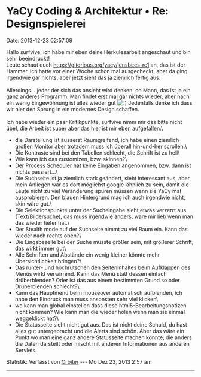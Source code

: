 YaCy Coding & Architektur • Re: Designspielerei
===============================================

Date: 2013-12-23 02:57:09

Hallo surfvive, ich habe mir eben deine Herkulesarbeit angeschaut und
bin sehr beeindruckt!\
Leute schaut euch <https://gitorious.org/yacy/jensbees-rc1> an, das ist
der Hammer. Ich hatte vor einer Woche schon mal ausgecheckt, aber da
ging irgendwie gar nichts, aber jetzt sieht das ja ziemlich fertig aus.\
\
Allerdings\... jeder der sich das ansieht wird denken: oh Mann, das ist
ja ein ganz anderes Programm. Man findet erst mal gar nichts wieder,
aber nach ein wenig Eingewöhnung ist alles wieder gut
![:)](http://forum.yacy-websuche.de/images/smilies/icon_e_smile.gif "Smile")
Jedenfalls denke ich dass wir hier den Sprung in ein modernes Design
schaffen.\
\
Ich habe wieder ein paar Kritikpunkte, surfvive nimm mir das bitte nicht
übel, die Arbeit ist super aber das hier ist mir eben aufgefallen:\
- die Darstellung ist äusserst Raumgreifend, ich habe einen ziemlich
großen Monitor aber trotzdem muss ich überall hin-und-her scrollen.\
- Die Kontraste sind bei den Tabellen schlecht, die Schrift ist zu hell\
- Wie kann ich das customizen, bzw. skinnen?\
- Der Process Scheduler hat keine Eingaben angenommen, bzw. dann ist
nichts passiert\...\
- Die Suchseite ist ja ziemlich stark geändert, sieht interessant aus,
aber mein Anliegen war es dort möglichst google-ähnlich zu sein, damit
die Leute nicht zu viel Veränderung spüren müssen wenn sie YaCy mal
ausprobieren. Den blauen Hintergrund mag ich auch irgendwie nicht, skin
wäre gut.\
- Die Selektionspunkte unter der Sucheingabe sieht etwas verzerrt aus
(Text/Bildersuche), das muss irgendwie anders, wäre mir lieb wenn man
das wieder tiefer hat.\
- Der Stealth mode auf der Suchseite nimmt zu viel Raum ein. Kann das
wieder nach rechts oben?\
- Die Eingabezeile bei der Suche müsste größer sein, mit größerer
Schrift, das wirkt immer gut\
- Alle Schriften und Abstände ein wenig kleiner könnte mehr
Übersichtlichkeit bringen?\
- Das runter- und hochrutschen den Seiteninhaltes beim Aufklappen des
Menüs wirkt verwirrend. Kann das Menü statt dessen einfach
drüberblenden? Oder ist das aus einem bestimmten Grund so oder
Drüberblenden schlecht?\
- Kann das Hauptmenü beim mouseover automatisch aufblenden, ich habe den
Eindruck man muss ansonsten sehr viel klicken\
- wo kann man global einstellen dass diese html5-Bearbeitungsnotizen
nicht kommen? Wie kann man die wieder holen wenn man sie einmal
weggeklickt hat?\
- Die Statusseite sieht nicht gut aus. Das ist nicht deine Schuld, du
hast alles gut untergebracht und die Alerts sind schön. Aber das wäre
ein Punkt wo man eine ganz andere Statusseite machen könnte, die anders
die Daten darstellt oder mischt mit anderen Informationen aus anderen
Servlets.

Statistik: Verfasst von
[Orbiter](http://forum.yacy-websuche.de/memberlist.php?mode=viewprofile&u=2)
--- Mo Dez 23, 2013 2:57 am

------------------------------------------------------------------------
